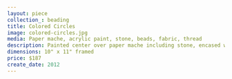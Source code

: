 ```yaml
---
layout: piece
collection_: beading
title: Colored Circles
image: colored-circles.jpg
media: Paper mache, acrylic paint, stone, beads, fabric, thread
description: Painted center over paper mache including stone, encased with peyote stitched beading, quilted, matted in glassed maple frame 2" in depth.
dimensions: 10" x 11" framed
price: $187
create_date: 2012
---
```

